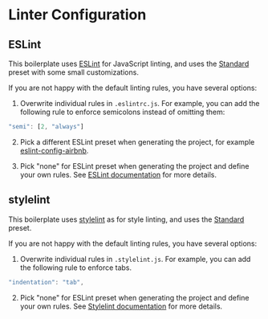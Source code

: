 # Linter Configuration

## ESLint
This boilerplate uses [ESLint](http://eslint.org/) for JavaScript linting, and uses the [Standard](https://github.com/feross/standard/blob/master/RULES.md) preset with some small customizations.

If you are not happy with the default linting rules, you have several options:

1. Overwrite individual rules in `.eslintrc.js`. For example, you can add the following rule to enforce semicolons instead of omitting them:

  ``` js
  "semi": [2, "always"]
  ```

2. Pick a different ESLint preset when generating the project, for example [eslint-config-airbnb](https://github.com/airbnb/javascript/tree/master/packages/eslint-config-airbnb).

3. Pick "none" for ESLint preset when generating the project and define your own rules. See [ESLint documentation](http://eslint.org/docs/rules/) for more details.

## stylelint
This boilerplate uses [stylelint](http://stylint.io/) as for style linting, and uses the [Standard](https://github.com/stylelint/stylelint-config-standard) preset.

If you are not happy with the default linting rules, you have several options:

1. Overwrite individual rules in `.stylelint.js`. For example, you can add the following rule to enforce tabs.

  ``` js
  "indentation": "tab",
  ```

2. Pick "none" for ESLint preset when generating the project and define your own rules. See [Stylelint documentation](http://stylelint.io/user-guide/rules/) for more details.
